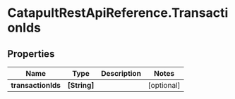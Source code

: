 # CatapultRestApiReference.TransactionIds

## Properties
Name | Type | Description | Notes
------------ | ------------- | ------------- | -------------
**transactionIds** | **[String]** |  | [optional] 


